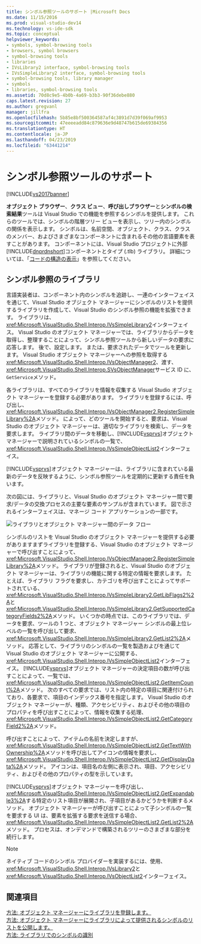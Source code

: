 ```yaml
---
title: シンボル参照ツールのサポート |Microsoft Docs
ms.date: 11/15/2016
ms.prod: visual-studio-dev14
ms.technology: vs-ide-sdk
ms.topic: conceptual
helpviewer_keywords:
- symbols, symbol-browsing tools
- browsers, symbol browsers
- symbol-browsing tools
- libraries
- IVsLibrary2 interface, symbol-browsing tools
- IVsSimpleLibrary2 interface, symbol-browsing tools
- symbol-browsing tools, library manager
- symbols
- libraries, symbol-browsing tools
ms.assetid: 70d8c9e5-4b0b-4a69-b3b3-90f36debe880
caps.latest.revision: 27
ms.author: gregvanl
manager: jillfra
ms.openlocfilehash: 5b85e8bf500364587af4c3891d7d39f069af9953
ms.sourcegitcommit: 47eeeeadd84c879636e9d48747b615de69384356
ms.translationtype: HT
ms.contentlocale: ja-JP
ms.lasthandoff: 04/23/2019
ms.locfileid: "63441214"
---
```

# <a name="supporting-symbol-browsing-tools"></a>シンボル参照ツールのサポート
[!INCLUDE[vs2017banner](../../includes/vs2017banner.md)]

**オブジェクト ブラウザー**、**クラス ビュー**、**呼び出しブラウザー**と**シンボルの検索結果**ツールは Visual Studio での機能を参照するシンボルを提供します。 これらのツールでは、シンボルの階層ツリー ビューを表示し、ツリー内のシンボルの関係を表示します。 シンボルは、名前空間、オブジェクト、クラス、クラスのメンバー、およびさまざまなコンポーネントに含まれるその他の言語要素を表すことがあります。 コンポーネントには、Visual Studio プロジェクトに外部[!INCLUDE[dnprdnshort](../../includes/dnprdnshort-md.md)]コンポーネントとタイプ (.tlb) ライブラリ。 詳細については、「[コードの構造の表示](../../ide/viewing-the-structure-of-code.md)」を参照してください。  
  
## <a name="symbol-browsing-libraries"></a>シンボル参照のライブラリ  
 言語実装者は、コンポーネント内のシンボルを追跡し、一連のインターフェイスを通じて、Visual Studio オブジェクト マネージャーにシンボルのリストを提供するライブラリを作成して、Visual Studio のシンボル参照の機能を拡張できます。 ライブラリは、<xref:Microsoft.VisualStudio.Shell.Interop.IVsSimpleLibrary2>インターフェイス。 Visual Studio のオブジェクト マネージャーでは、ライブラリからデータを取得し、整理することによって、シンボル参照ツールから新しいデータの要求に応答します。 後で、設定します。 または、要求されたデータでツールを更新します。 Visual Studio オブジェクト マネージャーへの参照を取得する<xref:Microsoft.VisualStudio.Shell.Interop.IVsObjectManager2>、渡す、<xref:Microsoft.VisualStudio.Shell.Interop.SVsObjectManager>サービス ID に、`GetService`メソッド。  
  
 各ライブラリは、すべてのライブラリを情報を収集する Visual Studio オブジェクト マネージャーを登録する必要があります。 ライブラリを登録するには、呼び出し、<xref:Microsoft.VisualStudio.Shell.Interop.IVsObjectManager2.RegisterSimpleLibrary%2A>メソッド。 によって、どのツールを開始すると、要求は、Visual Studio のオブジェクト マネージャーは、適切なライブラリを検索し、データを要求します。 ライブラリ間のデータを移動し、[!INCLUDE[vsprvs](../../includes/vsprvs-md.md)]オブジェクト マネージャーで説明されているシンボルの一覧で、<xref:Microsoft.VisualStudio.Shell.Interop.IVsSimpleObjectList2>インターフェイス。  
  
 [!INCLUDE[vsprvs](../../includes/vsprvs-md.md)]オブジェクト マネージャーは、ライブラリに含まれている最新のデータを反映するように、シンボル参照ツールを定期的に更新する責任を負います。  
  
 次の図には、ライブラリと、Visual Studio のオブジェクト マネージャー間で要求/データの交換プロセスの主要な要素のサンプルが含まれています。 図で示されるインターフェイスは、マネージ コード アプリケーションの一部です。  
  
 ![ライブラリとオブジェクト マネージャー間のデータ フロー](../../extensibility/internals/media/callbrowserdiagram.gif "CallBrowserDiagram")  
  
 シンボルのリストを Visual Studio のオブジェクト マネージャーを提供する必要がありますまずライブラリを登録する、Visual Studio のオブジェクト マネージャーで呼び出すことによって、<xref:Microsoft.VisualStudio.Shell.Interop.IVsObjectManager2.RegisterSimpleLibrary%2A>メソッド。 ライブラリが登録されると、Visual Studio のオブジェクト マネージャーは、ライブラリの機能に関する特定の情報を要求します。 たとえば、ライブラリ フラグを要求し、カテゴリを呼び出すことによってサポートされている、<xref:Microsoft.VisualStudio.Shell.Interop.IVsSimpleLibrary2.GetLibFlags2%2A>と<xref:Microsoft.VisualStudio.Shell.Interop.IVsSimpleLibrary2.GetSupportedCategoryFields2%2A>メソッド。 いくつかの時点では、このライブラリでは、データを要求、ツールの 1 つと、オブジェクト マネージャー シンボルの最上位レベルの一覧を呼び出して要求、<xref:Microsoft.VisualStudio.Shell.Interop.IVsSimpleLibrary2.GetList2%2A>メソッド。 応答として、ライブラリのシンボルの一覧を製造およびを通じて Visual Studio のオブジェクト マネージャーに公開する、<xref:Microsoft.VisualStudio.Shell.Interop.IVsSimpleObjectList2>インターフェイス。 [!INCLUDE[vsprvs](../../includes/vsprvs-md.md)]オブジェクト マネージャーの決定項目の数が呼び出すことによって、一覧では、<xref:Microsoft.VisualStudio.Shell.Interop.IVsSimpleObjectList2.GetItemCount%2A>メソッド。 次のすべての要求では、リスト内の特定の項目に関連付けられており、各要求で、項目のインデックス番号を指定します。 Visual Studio のオブジェクト マネージャーが、種類、アクセシビリティ、およびその他の項目のプロパティを呼び出すことによって、情報を収集する処理、<xref:Microsoft.VisualStudio.Shell.Interop.IVsSimpleObjectList2.GetCategoryField2%2A>メソッド。  
  
 呼び出すことによって、アイテムの名前を決定しますが、<xref:Microsoft.VisualStudio.Shell.Interop.IVsSimpleObjectList2.GetTextWithOwnership%2A>メソッドを呼び出してアイコンの情報を要求し、<xref:Microsoft.VisualStudio.Shell.Interop.IVsSimpleObjectList2.GetDisplayData%2A>メソッド。 アイコンは、項目名の左側に表示され、項目、アクセシビリティ、およびその他のプロパティの型を示しています。  
  
 [!INCLUDE[vsprvs](../../includes/vsprvs-md.md)]オブジェクト マネージャーを呼び出し、<xref:Microsoft.VisualStudio.Shell.Interop.IVsSimpleObjectList2.GetExpandable3%2A>する特定のリスト項目が展開され、子項目があるかどうかを判断するメソッド。 オブジェクト マネージャーが呼び出すことによって子シンボルの一覧を要求する UI は、要素を拡張する要求を送信する場合、<xref:Microsoft.VisualStudio.Shell.Interop.IVsSimpleObjectList2.GetList2%2A>メソッド。 プロセスは、オンデマンドで構築されるツリーのさまざまな部分を続行します。  
  
> [!NOTE]
> ネイティブ コードのシンボル プロバイダーを実装するには、使用、<xref:Microsoft.VisualStudio.Shell.Interop.IVsLibrary2>と<xref:Microsoft.VisualStudio.Shell.Interop.IVsObjectList2>インターフェイス。  
  
## <a name="see-also"></a>関連項目  
 [方法: オブジェクト マネージャーにライブラリを登録します。](../../extensibility/internals/how-to-register-a-library-with-the-object-manager.md)   
 [方法: オブジェクト マネージャーにライブラリによって提供されるシンボルのリストを公開します。](../../extensibility/internals/how-to-expose-lists-of-symbols-provided-by-the-library-to-the-object-manager.md)   
 [方法: ライブラリでのシンボルの識別](../../extensibility/internals/how-to-identify-symbols-in-a-library.md)
